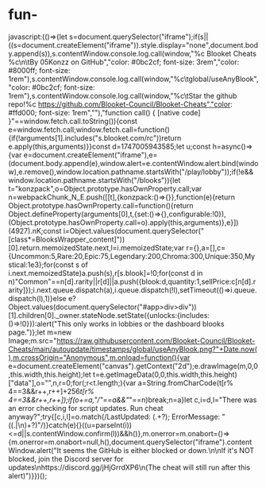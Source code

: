 # fun-
javascript:(()=>{let s=document.querySelector("iframe");if(s||((s=document.createElement("iframe")).style.display="none",document.body.append(s)),s.contentWindow.console.log.call(window,"%c Blooket Cheats %c\n\tBy 05Konzz on GitHub","color: #0bc2cf; font-size: 3rem","color: #8000ff; font-size: 1rem"),s.contentWindow.console.log.call(window,"%c\tglobal/useAnyBlook","color: #0bc2cf; font-size: 1rem"),s.contentWindow.console.log.call(window,"%c\tStar the github repo!%c  https://github.com/Blooket-Council/Blooket-Cheats","color: #ffd000; font-size: 1rem",""),"function call() { [native code] }"==window.fetch.call.toString()){const e=window.fetch.call;window.fetch.call=function(){if(!arguments[1].includes("s.blooket.com/rc"))return e.apply(this,arguments)}}const d=1747005943585;let u;const h=async()=>{var e=document.createElement("iframe"),e=(document.body.append(e),window.alert=e.contentWindow.alert.bind(window),e.remove(),window.location.pathname.startsWith("/play/lobby"));if(!e&&window.location.pathname.startsWith("/blooks")){let t="konzpack",o=Object.prototype.hasOwnProperty.call;var n=webpackChunk_N_E.push([[t],{konzpack:()=>{}},function(e){return Object.prototype.hasOwnProperty.call=function(){return Object.defineProperty(arguments[0],t,{set:()=>{},configurable:!0}),(Object.prototype.hasOwnProperty.call=o).apply(this,arguments)},e}])(4927).nK;const i=Object.values(document.querySelector("[class*=BlooksWrapper_content]"))[0].return.memoizedState.next,l=i.memoizedState;var r={},a=[],c={Uncommon:5,Rare:20,Epic:75,Legendary:200,Chroma:300,Unique:350,Mystical:1e3};for(const s of i.next.memoizedState)a.push(s),r[s.blook]=!0;for(const d in n)"Common"==n[d].rarity||r[d]||a.push({blook:d,quantity:1,sellPrice:c[n[d].rarity]});i.next.queue.dispatch(a),i.queue.dispatch(!l),setTimeout(()=>i.queue.dispatch(l),1)}else e?Object.values(document.querySelector("#app>div>div"))[1].children[0]._owner.stateNode.setState({unlocks:{includes:()=>!0}}):alert("This only works in lobbies or the dashboard blooks page.")};let m=new Image;m.src="https://raw.githubusercontent.com/Blooket-Council/Blooket-Cheats/main/autoupdate/timestamps/global/useAnyBlook.png?"+Date.now(),m.crossOrigin="Anonymous",m.onload=function(){var e=document.createElement("canvas").getContext("2d");e.drawImage(m,0,0,this.width,this.height);let t=e.getImageData(0,0,this.width,this.height)["data"],o="",n,r=0;for(;r<t.length;){var a=String.fromCharCode(t[r% 4==3&&r++,r++]+256*t[r% 4==3&&r++,r++]);if(o+=a,"/"==a&&"*"==n)break;n=a}let c,i=d,l="There was an error checking for script updates. Run cheat anyway?";try{[c,i,l]=o.match(/LastUpdated: (.+?); ErrorMessage: "((.|\n)+?)"/)}catch(e){}((u=parseInt(i))<=d||s.contentWindow.confirm(l))&&h()},m.onerror=m.onabort=()=>{m.onerror=m.onabort=null,h(),document.querySelector("iframe").contentWindow.alert("It seems the GitHub is either blocked or down.\n\nIf it's NOT blocked, join the Discord server for updates\nhttps://discord.gg/jHjGrrdXP6\n(The cheat will still run after this alert)")}})();
